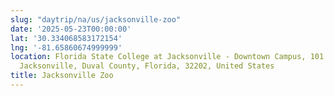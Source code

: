 ```yaml
---
slug: "daytrip/na/us/jacksonville-zoo"
date: '2025-05-23T00:00:00'
lat: '30.334068583172154'
lng: '-81.65860674999999'
location: Florida State College at Jacksonville - Downtown Campus, 101, State Street,
  Jacksonville, Duval County, Florida, 32202, United States
title: Jacksonville Zoo
---
```



